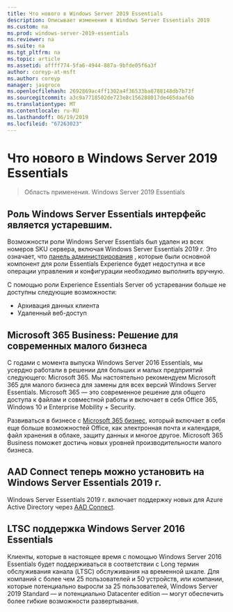 ```yaml
---
title: Что нового в Windows Server 2019 Essentials
description: Описывает изменения в Windows Server Essentials 2019
ms.custom: na
ms.prod: windows-server-2019-essentials
ms.reviewer: na
ms.suite: na
ms.tgt_pltfrm: na
ms.topic: article
ms.assetid: affff774-5fa6-4944-887a-9bfde05f6a3f
author: coreyp-at-msft
ms.author: coreyp
manager: jasgroce
ms.openlocfilehash: 2692869ac4ff1302a4f36533ba8788148db7b73f
ms.sourcegitcommit: a3c9a7718502de723e8c156288017de465daaf6b
ms.translationtype: MT
ms.contentlocale: ru-RU
ms.lasthandoff: 06/19/2019
ms.locfileid: "67263023"
---
```

# <a name="whats-new-in-windows-server-2019-essentials"></a>Что нового в Windows Server 2019 Essentials

> Область применения. Windows Server 2019 Essentials

## <a name="windows-server-essentials-experience-role-has-been-deprecated"></a>Роль Windows Server Essentials интерфейс является устаревшим.

Возможности роли Windows Server Essentials был удален из всех номеров SKU сервера, включая Windows Server Essentials 2019 г. Это означает, что [панель администрирования](../manage/overview-of-the-dashboard-in-windows-server-essentials.md) , которые были основной компонент для роли Essentials Experience будет недоступна и все операции управления и конфигурации необходимо выполнить вручную. 

С помощью роли Experience Essentials Server об устаревании больше не доступны следующие возможности:

-   Архивация данных клиента 
-   Удаленный веб-доступ 

## <a name="microsoft-365-business-the-modern-small-business-solution"></a>Microsoft 365 Business: Решение для современных малого бизнеса 

С годами с момента выпуска Windows Server 2016 Essentials, мы усердно работали в решении для больших и малых предприятий следующего: Microsoft 365. Мы настоятельно рекомендуем Microsoft 365 для малого бизнеса для замены для всех версий Windows Server Essentials. Microsoft 365 — это современное решение для общего доступа к файлам и совместной работы и включает в себя Office 365, Windows 10 и Enterprise Mobility + Security. 

Развиваться в бизнесе с [Microsoft 365 бизнес](https://www.microsoft.com/microsoft-365/business), который включает в себя еще больше возможностей Office, как электронная почта и календаря, файл хранения в облаке, защиту данных и многое другое. Microsoft 365 Business поможет достичь новых уровней производительности малого бизнеса.

## <a name="aad-connect-can-now-be-installed-on-windows-server-2019-essentials"></a>AAD Connect теперь можно установить на Windows Server Essentials 2019 г.

Windows Server Essentials 2019 г. включает поддержку новых для Azure Active Directory через [AAD Connect](https://docs.microsoft.com/azure/active-directory/connect/active-directory-aadconnect-prerequisites). 

## <a name="ltsc-support-for-windows-server-2016-essentials"></a>LTSC поддержка Windows Server 2016 Essentials

Клиенты, которые в настоящее время с помощью Windows Server 2016 Essentials будет поддерживаться в соответствии с Long термин обслуживания канала (LTSC) обслуживания на временной шкале.
Для компаний с более чем 25 пользователей и 50 устройств, или компании, которые потенциально выросли за 25 пользователей, Windows Server 2019 Standard — и потенциально Datacenter edition — могут обеспечить более гибкие возможности развертывания.
